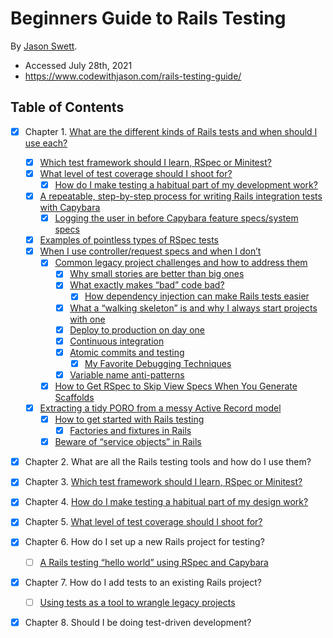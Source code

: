 # Beginners Guide to Rails Testing

By [Jason Swett](https://www.jasonswett.net).

- Accessed July 28th, 2021
- https://www.codewithjason.com/rails-testing-guide/

## Table of Contents

* [X] Chapter 1. [What are the different kinds of Rails tests and when should I use each?](https://www.codewithjason.com/different-kinds-rails-tests-use/)
  * [X] [Which test framework should I learn, RSpec or Minitest?](https://www.codewithjason.com/test-framework-learn-rspec-minitest/)
  * [X] [What level of test coverage should I shoot for?](https://www.codewithjason.com/test-coverage/)
    * [X] [How do I make testing a habitual part of my development work?](https://www.codewithjason.com/make-testing-habit/)
  * [X] [A repeatable, step-by-step process for writing Rails integration tests with Capybara](https://www.codewithjason.com/repeatable-step-step-process-writing-rails-integration-tests-capybara/)
    * [X] [Logging the user in before Capybara feature specs/system specs](https://www.codewithjason.com/logging-user-capybara-feature-specs/)
  * [X] [Examples of pointless types of RSpec tests](https://www.codewithjason.com/examples-pointless-rspec-tests/)
  * [X] [When I use controller/request specs and when I don’t](https://www.codewithjason.com/use-controller-request-specs-rails-dont/)
    * [X] [Common legacy project challenges and how to address them](https://www.codewithjason.com/common-legacy-project-challenges-address/)
      * [X] [Why small stories are better than big ones](https://www.codewithjason.com/small-stories-better-big-ones/)
      * [X] [What exactly makes “bad” code bad?](https://www.codewithjason.com/exactly-makes-bad-code-bad/)
        * [X] [How dependency injection can make Rails tests easier](https://www.codewithjason.com/dependency-injection-can-make-rails-tests-easier/)
      * [X] [What a “walking skeleton” is and why I always start projects with one](https://www.codewithjason.com/walking-skeleton-always-start-projects-one/)
      * [X] [Deploy to production on day one](https://www.codewithjason.com/deploy-production-day-one/)
      * [X] [Continuous integration](https://www.codewithjason.com/continuous-integration/)
      * [X] [Atomic commits and testing](https://www.codewithjason.com/atomic-commits-testing/)
        * [X] [My Favorite Debugging Techniques](https://www.codewithjason.com/favorite-debugging-techniques/)
      * [X] [Variable name anti-patterns](https://www.codewithjason.com/variable-name-anti-patterns/)
    * [X] [How to Get RSpec to Skip View Specs When You Generate Scaffolds](https://www.codewithjason.com/get-rspec-skip-view-specs-generate-scaffolds/)
  * [X] [Extracting a tidy PORO from a messy Active Record model](https://www.codewithjason.com/extracting-tidy-poro-messy-active-record-model/)
    * [X] [How to get started with Rails testing](https://www.codewithjason.com/start-testing-rails/)
      * [X] [Factories and fixtures in Rails](https://www.codewithjason.com/factories-fixtures-rails/)
    * [X] [Beware of “service objects” in Rails](https://www.codewithjason.com/rails-service-objects/)
* [X] Chapter 2. What are all the Rails testing tools and how do I use them?
* [X] Chapter 3. [Which test framework should I learn, RSpec or Minitest?](https://www.codewithjason.com/test-framework-learn-rspec-minitest/)
* [X] Chapter 4. [How do I make testing a habitual part of my design work?](https://www.codewithjason.com/make-testing-habit/)
* [X] Chapter 5. [What level of test coverage should I shoot for?](https://www.codewithjason.com/test-coverage/)
* [X] Chapter 6. How do I set up a new Rails project for testing?
  * [ ] [A Rails testing “hello world” using RSpec and Capybara](https://www.codewithjason.com/rails-testing-hello-world-using-rspec-capybara/)
* [X] Chapter 7. How do I add tests to an existing Rails project?
  * [ ] [Using tests as a tool to wrangle legacy projects](https://www.codewithjason.com/using-tests-tool-wrangle-legacy-projects/)
* [X] Chapter 8. Should I be doing test-driven development?

